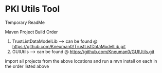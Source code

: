 # PKI Utils Tool

Temporary ReadMe

Maven Project Build Order
1) TrustListDataModelLib  --> can be found @ https://github.com/Kneuman0/TrustListDataModelLib.git
2) GUIUtils --> can be found @ https://github.com/Kneuman0/GUIUtils.git

import all projects from the above locations and run a mvn install on each in the order listed above
